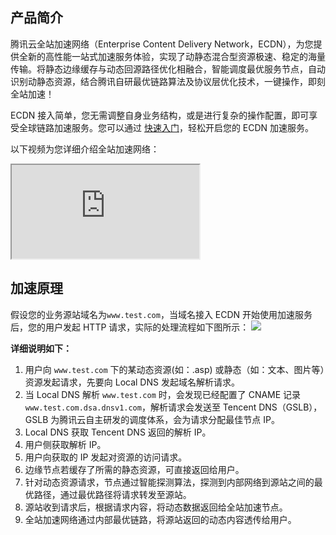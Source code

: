 ## 产品简介
腾讯云全站加速网络（Enterprise Content Delivery Network，ECDN），为您提供全新的高性能一站式加速服务体验，实现了动静态混合型资源极速、稳定的海量传输。将静态边缘缓存与动态回源路径优化相融合，智能调度最优服务节点，自动识别动静态资源，结合腾讯自研最优链路算法及协议层优化技术，一键操作，即刻全站加速！

ECDN 接入简单，您无需调整自身业务结构，或是进行复杂的操作配置，即可享受全球链路加速服务。您可以通过 [快速入门](https://cloud.tencent.com/doc/product/570/8651)，轻松开启您的 ECDN 加速服务。

以下视频为您详细介绍全站加速网络：
<div class="doc-video-mod"><iframe src="https://cloud.tencent.com/edu/learning/quick-play/2107-25309?source=gw.doc.media&withPoster=1&notip=1"></iframe></div>

## 加速原理
假设您的业务源站域名为`www.test.com`，当域名接入 ECDN 开始使用加速服务后，您的用户发起 HTTP 请求，实际的处理流程如下图所示：
![](https://main.qcloudimg.com/raw/c3c26ba22470a816033ab7670b1b5236.png)


**详细说明如下：**
1. 用户向 ```www.test.com``` 下的某动态资源(如：.asp) 或静态（如：文本、图片等）资源发起请求，先要向 Local DNS 发起域名解析请求。
2. 当 Local DNS 解析 ```www.test.com``` 时，会发现已经配置了 CNAME 记录 ```www.test.com.dsa.dnsv1.com```，解析请求会发送至 Tencent DNS（GSLB），GSLB 为腾讯云自主研发的调度体系，会为请求分配最佳节点 IP。
3. Local DNS 获取 Tencent DNS 返回的解析 IP。
4. 用户侧获取解析 IP。
5. 用户向获取的 IP 发起对资源的访问请求。
6. 边缘节点若缓存了所需的静态资源，可直接返回给用户。
7. 针对动态资源请求，节点通过智能探测算法，探测到内部网络到源站之间的最优路径，通过最优路径将请求转发至源站。
8. 源站收到请求后，根据请求内容，将动态数据返回给全站加速节点。
9. 全站加速网络通过内部最优链路，将源站返回的动态内容透传给用户。

